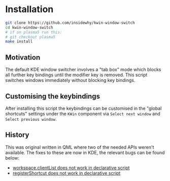 # Installation

```bash
git clone https://github.com/insidewhy/kwin-window-switch
cd kwin-window-switch
# if on plasma5 run this:
# git checkout plasma5
make install
```

## Motivation

The default KDE window switcher involves a "tab box" mode which blocks all further key bindings until the modifier key is removed. This script switches windows immediately without blocking key bindings.

## Customising the keybindings

After installing this script the keybindings can be customised in the "global shortcuts" settings under the `KWin` component via `Select next window` and `Select previous window`.

## History

This was original written in QML where two of the needed APIs weren't available. The fixes to these are now in KDE, the relevant bugs can be found below:
 * [workspace.clientList does not work in declarative script](https://bugs.kde.org/show_bug.cgi?id=340225)
 * [registerShortcut does not work in declarative script](https://bugs.kde.org/show_bug.cgi?id=340125)
